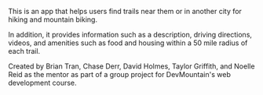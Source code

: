 This is an app that helps users find trails near them or in another city for hiking and mountain biking.

In addition, it provides information such as a description, driving directions, videos, and amenities such as food and housing within a 50 mile radius of each trail.

Created by Brian Tran, Chase Derr, David Holmes, Taylor Griffith, and Noelle Reid as the mentor as part of a group project for DevMountain's web development course.

